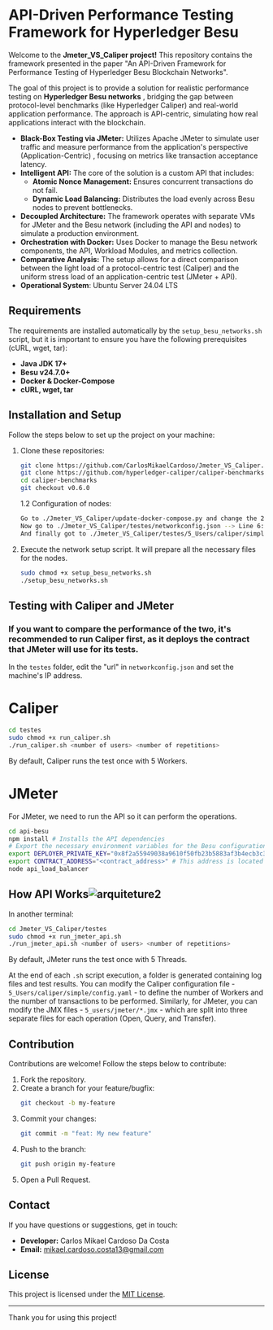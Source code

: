# API-Driven Performance Testing Framework for Hyperledger Besu

Welcome to the **Jmeter_VS_Caliper project!** This repository contains the framework presented in the paper "An API-Driven Framework for Performance Testing of Hyperledger Besu Blockchain Networks".

The goal of this project is to provide a solution for realistic performance testing on **Hyperledger Besu networks** , bridging the gap between protocol-level benchmarks (like Hyperledger Caliper) and real-world application performance. The approach is API-centric, simulating how real applications interact with the blockchain.

- **Black-Box Testing via JMeter:** Utilizes Apache JMeter to simulate user traffic and measure performance from the application's perspective (Application-Centric) , focusing on metrics like transaction acceptance latency.
- **Intelligent API:** The core of the solution is a custom API that includes:
   - **Atomic Nonce Management:** Ensures concurrent transactions do not fail.
   - **Dynamic Load Balancing:** Distributes the load evenly across Besu nodes to prevent bottlenecks.
- **Decoupled Architecture:** The framework operates with separate VMs for JMeter and the Besu network (including the API and nodes) to simulate a production environment.
- **Orchestration with Docker:** Uses Docker to manage the Besu network components, the API, Workload Modules, and metrics collection.
- **Comparative Analysis:** The setup allows for a direct comparison between the light load of a protocol-centric test (Caliper) and the uniform stress load of an application-centric test (JMeter + API).
- **Operational System**: Ubuntu Server 24.04 LTS

## Requirements

The requirements are installed automatically by the `setup_besu_networks.sh` script, but it is important to ensure you have the following prerequisites (cURL, wget, tar):

- **Java JDK 17+**
- **Besu v24.7.0+**
- **Docker & Docker-Compose**
- **cURL, wget, tar**

## Installation and Setup

Follow the steps below to set up the project on your machine:

1. Clone these repositories:
   ```bash
   git clone https://github.com/CarlosMikaelCardoso/Jmeter_VS_Caliper.git
   git clone https://github.com/hyperledger-caliper/caliper-benchmarks.git
   cd caliper-benchmarks
   git checkout v0.6.0
   ```
   1.2 Configuration of nodes:
      ```bash
      Go to ./Jmeter_VS_Caliper/update-docker-compose.py and change the 22 and 24 (<your IP>) by your IP address
      Now go to ./Jmeter_VS_Caliper/testes/networkconfig.json --> Line 6: Change <your IP> to your IP address
      And finally got to ./Jmeter_VS_Caliper/testes/5_Users/caliper/simple/config.yaml --> line 54: Change <YourIP> to your IP address
      ```
2. Execute the network setup script. It will prepare all the necessary files for the nodes.
   ```bash
   sudo chmod +x setup_besu_networks.sh
   ./setup_besu_networks.sh
   ```

## Testing with Caliper and JMeter

### If you want to compare the performance of the two, it's recommended to run Caliper first, as it deploys the contract that JMeter will use for its tests.
In the `testes` folder, edit the "url" in `networkconfig.json` and set the machine's IP address.

# Caliper
```bash
cd testes
sudo chmod +x run_caliper.sh
./run_caliper.sh <number of users> <number of repetitions>
```
By default, Caliper runs the test once with 5 Workers.

# JMeter
For JMeter, we need to run the API so it can perform the operations.

```bash
cd api-besu
npm install # Installs the API dependencies
# Export the necessary environment variables for the Besu configuration.
export DEPLOYER_PRIVATE_KEY="0x8f2a55949038a9610f50fb23b5883af3b4ecb3c3bb792cbcefbd1542c692be63"
export CONTRACT_ADDRESS="<contract_address>" # This address is located in /testes/contract_address.txt
node api_load_balancer
```

## How API Works![arquiteture2](https://github.com/user-attachments/assets/2026c77a-cc63-466b-894e-99354ba572df)


In another terminal:

```bash
cd Jmeter_VS_Caliper/testes
sudo chmod +x run_jmeter_api.sh
./run_jmeter_api.sh <number of users> <number of repetitions>
```
By default, JMeter runs the test once with 5 Threads.

At the end of each `.sh` script execution, a folder is generated containing log files and test results.
You can modify the Caliper configuration file - `5_Users/caliper/simple/config.yaml` - to define the number of Workers and the number of transactions to be performed. Similarly, for JMeter, you can modify the JMX files - `5_users/jmeter/*.jmx` - which are split into three separate files for each operation (Open, Query, and Transfer).

## Contribution

Contributions are welcome! Follow the steps below to contribute:

1. Fork the repository.
2. Create a branch for your feature/bugfix:
   ```bash
   git checkout -b my-feature
   ```
3. Commit your changes:
   ```bash
   git commit -m "feat: My new feature"
   ```
4. Push to the branch:
   ```bash
   git push origin my-feature
   ```
5. Open a Pull Request.

## Contact

If you have questions or suggestions, get in touch:

- **Developer:** Carlos Mikael Cardoso Da Costa
- **Email:** mikael.cardoso.costa13@gmail.com

## License

This project is licensed under the [MIT License](LICENSE).

---

Thank you for using this project!
